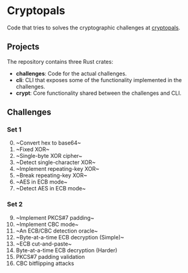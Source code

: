 # Cryptopals

Code that tries to solves the cryptographic challenges at [cryptopals](https://cryptopals.com/).

## Projects
The repository contains three Rust crates:
 - **challenges**: Code for the actual challenges.
 - **cli**: CLI that exposes some of the functionality implemented in the challenges.
 - **crypt**: Core functionality shared between the challenges and CLI.

## Challenges

### Set 1
 0. ~Convert hex to base64~
 1. ~Fixed XOR~
 2. ~Single-byte XOR cipher~
 3. ~Detect single-character XOR~
 6. ~Implement repeating-key XOR~
 6. ~Break repeating-key XOR~
 7. ~AES in ECB mode~
 8. ~Detect AES in ECB mode~

### Set 2
 9.  ~Implement PKCS#7 padding~
 10. ~Implement CBC mode~
 11. ~An ECB/CBC detection oracle~
 12. ~Byte-at-a-time ECB decryption (Simple)~
 13. ~ECB cut-and-paste~
 14. Byte-at-a-time ECB decryption (Harder)
 15. PKCS#7 padding validation
 16. CBC bitflipping attacks
